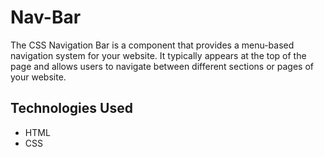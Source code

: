 # Nav-Bar
The CSS Navigation Bar is a component that provides a menu-based navigation system for your website. It typically appears at the top of the page and allows users to navigate between different sections or pages of your website.
## Technologies Used
- HTML
- CSS
